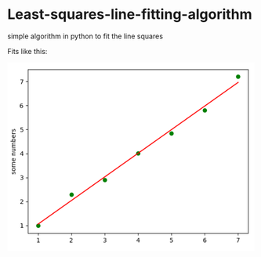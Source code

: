 # Least-squares-line-fitting-algorithm
simple algorithm in python to fit the line squares

Fits like this:


![line fitting image](./images/image.png)
